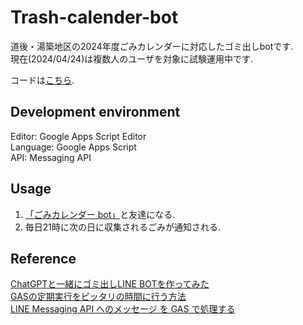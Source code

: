 # Trash-calender-bot

道後・湯築地区の2024年度ごみカレンダーに対応したゴミ出しbotです.    
現在(2024/04/24)は複数人のユーザを対象に試験運用中です.   

コードは[こちら](trash.gs).

## Development environment

Editor: Google Apps Script Editor  
Language: Google Apps Script   
API: Messaging API

## Usage

1. [「ごみカレンダー bot」](https://l.instagram.com/?u=https%3A%2F%2Fliff.line.me%2F1645278921-kWRPP32q%2F%3FaccountId%3D756viccf&e=AT2RAWL5mLAPim8lb5Zz-vT6JChV5nAxLFoFs47Arz5kb_MB5hBsmU1uAROqcDNFEnuwd_I2XIFccz3qn9kLuhCNdfVn_FJRVXVTW_s)と友達になる.
2. 毎日21時に次の日に収集されるごみが通知される. 

## Reference

[ChatGPTと一緒にゴミ出しLINE BOTを作ってみた](https://qiita.com/ryo-futebol/items/6374b91cc104a6347001)    
[GASの定期実行をピッタリの時間に行う方法](https://qiita.com/kakakaori830/items/c06674252513b8d1c42e)     
[LINE Messaging API へのメッセージ を GAS で処理する](https://zenn.dev/tyamap/articles/line-messaging-api-with-gas)
